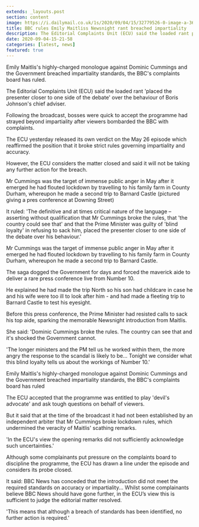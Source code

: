 ```yaml
---
extends: _layouts.post
section: content
image: https://i.dailymail.co.uk/1s/2020/09/04/15/32779526-0-image-a-36_1599228597576.jpg 
title: BBC rules Emily Maitliss Newsnight rant breached impartiality 
description: The Editorial Complaints Unit (ECU) said the loaded rant placed the presenter closer to one side of the debate over the behaviour of Boris Johnsons chief adviser. 
date: 2020-09-04-15-21-58 
categories: [latest, news] 
featured: true 
--- 
```

Emily Maitlis's highly-charged monologue against Dominic Cummings and the Government breached impartiality standards, the BBC's complaints board has ruled.

The Editorial Complaints Unit (ECU) said the loaded rant 'placed the presenter closer to one side of the debate' over the behaviour of Boris Johnson's chief adviser. 

Following the broadcast, bosses were quick to accept the programme had strayed beyond impartiality after viewers bombarded the BBC with complaints.

The ECU yesterday released its own verdict on the May 26 episode which reaffirmed the position that it broke strict rules governing impartiality and accuracy.  

However, the ECU considers the matter closed and said it will not be taking any further action for the breach. 

Mr Cummings was the target of immense public anger in May after it emerged he had flouted lockdown by travelling to his family farm in County Durham, whereupon he made a second trip to Barnard Castle (pictured giving a pres conference at Downing Street)

It ruled: 'The definitive and at times critical nature of the language – asserting without qualification that Mr Cummings broke the rules, that 'the country could see that' and that the Prime Minister was guilty of 'blind loyalty' in refusing to sack him, placed the presenter closer to one side of the debate over his behaviour.'   

Mr Cummings was the target of immense public anger in May after it emerged he had flouted lockdown by travelling to his family farm in County Durham, whereupon he made a second trip to Barnard Castle.

The saga dogged the Government for days and forced the maverick aide to deliver a rare press conference live from Number 10.

He explained he had made the trip North so his son had childcare in case he and his wife were too ill to look after him - and had made a fleeting trip to Barnard Castle to test his eyesight.

Before this press conference, the Prime Minister had resisted calls to sack his top aide, sparking the memorable Newsnight introduction from Maitlis.

She said: 'Dominic Cummings broke the rules. The country can see that and it's shocked the Government cannot. 

'The longer ministers and the PM tell us he worked within them, the more angry the response to the scandal is likely to be... Tonight we consider what this blind loyalty tells us about the workings of Number 10.'

Emily Maitlis's highly-charged monologue against Dominic Cummings and the Government breached impartiality standards, the BBC's complaints board has ruled

The ECU accepted that the programme was entitled to play 'devil's advocate' and ask tough questions on behalf of viewers.  

But it said that at the time of the broadcast it had not been established by an independent arbiter that Mr Cummings broke lockdown rules, which undermined the veracity of Maitlis' scathing remarks. 

'In the ECU's view the opening remarks did not sufficiently acknowledge such uncertainties.' 

Although some complainants put pressure on the complaints board to discipline the programme, the ECU has drawn a line under the episode and considers its probe closed.

It said: BBC News has conceded that the introduction did not meet the required standards on accuracy or impartiality... Whilst some complainants believe BBC News should have gone further, in the ECU’s view this is sufficient to judge the editorial matter resolved. 

'This means that although a breach of standards has been identified, no further action is required.' 


